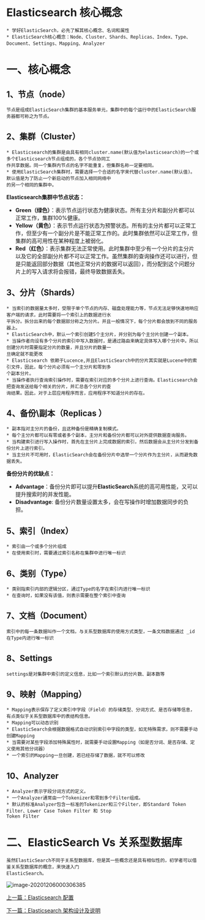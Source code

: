 # Elasticsearch 核心概念

```cluster
* 学好ElasticSearch，必先了解其核心概念、名词和属性
* ElasticSearch核心概念：Node、Cluster、Shards、Replicas、Index、Type、Document、Settings、Mapping、Analyzer
```

# 一、核心概念

## 1、节点（node）

```
节点是组成ElasticSearch集群的基本服务单元，集群中的每个运行中的ElasticSearch服务器都可称之为节点。
```



## 2、集群（Cluster）

```
* Elasticsearch的集群是由具有相同cluster.name(默认值为elasticsearch)的一个或多个Elasticsearch节点组成的，各个节点协同工
作共享数据。同一个集群内节点的名字不能重复，但集群名称一定要相同。
* 使用ElasticSearch集群时，需要选择一个合适的名字来代替cluster.name(默认值)。默认值是为了防止一个新启动的节点加入相同网络中
的另一个相同的集群中。
```

**Elasticsearch集群中节点状态：**

- **Green（绿色）**：表示节点运行状态为健康状态。所有主分片和副分片都可以正常工作，集群100%健康。
- **Yellow（黄色）**：表示节点运行状态为预警状态。所有的主分片都可以正常工作，但至少有一个副分片是不能正常工作的。此时集群依然可以正常工作，但集群的高可用性在某种程度上被弱化。
- **Red（红色）**：表示集群无法正常使用。此时集群中至少有一个分片的主分片以及它的全部副分片都不可以正常工作。虽然集群的查询操作还可以进行，但是只能返回部分数据（其他正常分片的数据可以返回），而分配到这个问题分片上的写入请求将会报错，最终导致数据丢失。



## 3、分片（Shards）

```
* 当索引的数据量太多时，受限于单个节点的内存、磁盘处理能力等，节点无法足够快速地响应客户端的请求，此时需要将一个索引上的数据进行水
平拆分。拆分出来的每个数据部分称之为分片。并且一般情况下，每个分片都会放到不同的服务器上。
* ElasticSearch中，默认一个索引创建5个主分片，并分别为每个主分片创建一个副本。
* 当操作者向设有多个分片的索引中写入数据时，是通过路由来确定具体写入哪个分片中。所以创建分片时需要指定分片的数量，并且分片的数量一
旦确定就不能更改
* Elasticsearch 依赖于Lucence,并且ElasticSearch中的分片其实就是Lucene中的索引文件，因此，每个分片必须有一个主分片和零到多
个副本分片。
* 当操作者执行查询索引操作时，需要在索引对应的多个分片上进行查询。Elasticsearch会把查询发送给每个相关的分片，并汇总各个分片的查
询结果。因此，对于上层应用程序而言，应用程序不知道分片的存在。
```



## 4、备份\副本（Replicas ）

```
* 副本指对主分片的备份，且这种备份是精确复制模式。
* 每个主分片都可以有零或者多个副本，主分片和备份分片都可以对外提供数据查询服务。
* 当构建索引进行写入操作时，首先在主分片上完成数据的索引，然后数据会从主分片分发到备份分片上进行索引。
* 当主分片不可用时，ElasticSearch会在备份分片中选举一个分片作为主分片，从而避免数据丢失。
```

**备份分片的优缺点：**

- **Advantage**：备份分片即可以提升**ElasticSearch**系统的高可用性能，又可以提升搜索时的并发性能。
- **Disadvantage**: 备份分片数量设置太多，会在写操作时增加数据同步的负担。



## 5、索引（Index）

```
* 索引由一个或多个分片组成
* 在使用索引时，需要通过索引名称在集群中进行唯一标识
```



## 6、类别（Type）

```
* 类别指索引内部的逻辑分区，通过Type的名字在索引内进行唯一标识
* 在查询时，如果没有该值，则表示需要在整个索引中查询
```



## 7、文档（Document）

```
索引中的每一条数据叫作一个文档，与关系型数据库的使用方式类型，一条文档数据通过 _id 在Type内进行唯一标识 
```



## 8、Settings

```
settings是对集群中索引的定义信息，比如一个索引默认的分片数、副本数等
```



## 9、映射（Mapping）

```
* Mapping表示保存了定义索引中字段（Field）的存储类型、分词方式、是否存储等信息，有点类似于关系型数据库中的表结构信息。
* Mapping可以动态识别
* ElasticSearch会根据数据格式自动识别索引中字段的类型，如无特殊需求，则不需要手动创建Mapping
* 当需要对某些字段添加特殊属性时，就需要手动设置Mapping（如是否分词、是否存储、定义使用其他分词器）
* 一个索引的Mapping一旦创建，若已经存储了数据，就不可以修改
```



## 10、Analyzer

```
* Analyzer表示字段分词方式的定义。
* 一个Analyzer通常由一个Tokenizer和零到多个Filter组成。
* 默认的标准Analyzer包含一标准的Tokenizer和三个Filter，即Standard Token Filter、Lower Case Token Filter 和 Stop
Token Filter
```



# 二、ElasticSearch Vs 关系型数据库

``` 
虽然ElasticSearch不同于关系型数据库，但是其一些概念还是具有相似性的，初学者可以借鉴关系型数据库的概念，来快速入门
ElasticSearch。
```

![image-20201206000306385](https://raw.githubusercontent.com/YVictor13/ElasticSearch-study/master/image/image-20201206000306385.png)

[上一篇：Elasticsearch 配置](https://github.com/YVictor13/ElasticSearch-study/blob/master/src/ElasticSearch%20%E9%85%8D%E7%BD%AE.md)

[下一篇：Elasticsearch 架构设计及说明](https://github.com/YVictor13/ElasticSearch-study/blob/master/src/Elasticsearch%20%E6%9E%B6%E6%9E%84%E8%AE%BE%E8%AE%A1%E5%8F%8A%E8%AF%B4%E6%98%8E.md)